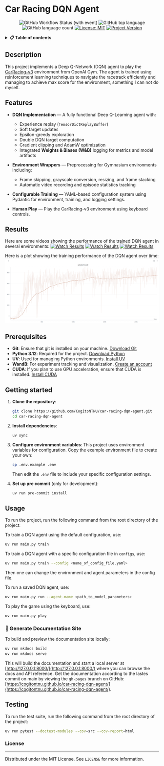 # Car Racing DQN Agent

<div align="center">

![GitHub Workflow Status (with event)](https://img.shields.io/github/actions/workflow/status/CogitoNTNU/car-racing-dqn-agent/ci.yml)
![GitHub top language](https://img.shields.io/github/languages/top/CogitoNTNU/car-racing-dqn-agent)
![GitHub language count](https://img.shields.io/github/languages/count/CogitoNTNU/car-racing-dqn-agent)
[![License: MIT](https://img.shields.io/badge/License-MIT-yellow.svg)](https://opensource.org/licenses/MIT)
[![Project Version](https://img.shields.io/badge/version-0.0.1-blue)](https://img.shields.io/badge/version-0.0.1-blue)

</div>

<details> 
<summary><b>📋 Table of contents </b></summary>

- [Car Racing DQN Agent](#car-racing-dqn-agent)
  - [Description](#description)
  - [Features](#features)
  - [Results](#results)
  - [Prerequisites](#prerequisites)
  - [Getting started](#getting-started)
  - [Usage](#usage)
    - [📖 Generate Documentation Site](#-generate-documentation-site)
  - [Testing](#testing)
    - [License](#license)

</details>

## Description

This project implements a Deep Q-Network (DQN) agent to play the [CarRacing-v3](https://gymnasium.farama.org/environments/box2d/car_racing/) environment from OpenAI Gym. The agent is trained using reinforcement learning techniques to navigate the racetrack efficiently and managing to achieve max score for the environment, something I can not do myself.

## Features

- **DQN Implementation** — A fully functional Deep Q-Learning agent with:

  - Experience replay (`TensorDictReplayBuffer`)
  - Soft target updates
  - Epsilon-greedy exploration
  - Double DQN target computation
  - Gradient clipping and AdamW optimization
  - Integrated **Weights & Biases (W&B)** logging for metrics and model artifacts

- **Environment Wrappers** — Preprocessing for Gymnasium environments including:

  - Frame skipping, grayscale conversion, resizing, and frame stacking
  - Automatic video recording and episode statistics tracking

- **Configurable Training** — YAML-based configuration system using Pydantic for environment, training, and logging settings.

- **Human Play** — Play the CarRacing-v3 environment using keyboard controls.

## Results

Here are some videos showing the performance of the trained DQN agent in several environments:
[![Watch Results](https://img.youtube.com/vi/LQX-K7W1mms/0.jpg)](https://youtu.be/LQX-K7W1mms)
[![Watch Results](https://img.youtube.com/vi/g4XEODjK5Zg/0.jpg)](https://youtu.be/g4XEODjK5Zg)
[![Watch Results](https://img.youtube.com/vi/lTiU9PotseQ/0.jpg)](https://youtu.be/lTiU9PotseQ)

Here is a plot showing the training performance of the DQN agent over time:
![Reward over time](docs/images/dqn-car-racing.png)

## Prerequisites

- **Git**: Ensure that git is installed on your machine. [Download Git](https://git-scm.com/downloads)
- **Python 3.12**: Required for the project. [Download Python](https://www.python.org/downloads/)
- **UV**: Used for managing Python environments. [Install UV](https://docs.astral.sh/uv/getting-started/installation/)
- **WandB**: For experiment tracking and visualization. [Create an account](https://wandb.ai/site)
- **CUDA**: If you plan to use GPU acceleration, ensure that CUDA is installed. [Install CUDA](https://developer.nvidia.com/cuda-downloads)

## Getting started

1. **Clone the repository**:

   ```sh
   git clone https://github.com/CogitoNTNU/car-racing-dqn-agent.git
   cd car-racing-dqn-agent
   ```

1. **Install dependencies**:

   ```sh
   uv sync
   ```

1. **Configure environment variables**:
   This project uses environment variables for configuration. Copy the example environment file to create your own:

   ```sh
   cp .env.example .env
   ```

   Then edit the `.env` file to include your specific configuration settings.

1. **Set up pre commit** (only for development):

   ```sh
   uv run pre-commit install
   ```

## Usage

To run the project, run the following command from the root directory of the project:

To train a DQN agent using the default configuration, use:

```bash
uv run main.py train
```

To train a DQN agent with a specific configuration file in `configs`, use:

```bash
uv run main.py train --config <name_of_config_file.yaml>
```

Then one can change the environment and agent parameters in the config file.

To run a saved DQN agent, use:

```bash
uv run main.py run --agent-name <path_to_model_parameters>
```

To play the game using the keyboard, use:

```bash
uv run main.py play
```

### 📖 Generate Documentation Site

To build and preview the documentation site locally:

```bash
uv run mkdocs build
uv run mkdocs serve
```

This will build the documentation and start a local server at [http://127.0.0.1:8000/](http://127.0.0.1:8000/) where you can browse the docs and API reference. Get the documentation according to the lastes commit on main by viewing the `gh-pages` branch on GitHub: [https://cogitontnu.github.io/car-racing-dqn-agent/](https://cogitontnu.github.io/car-racing-dqn-agent/).

## Testing

To run the test suite, run the following command from the root directory of the project:

```bash
uv run pytest --doctest-modules --cov=src --cov-report=html
```

### License

______________________________________________________________________

Distributed under the MIT License. See `LICENSE` for more information.
